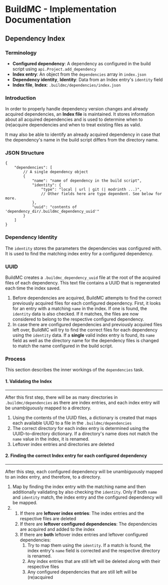 # BuildMC - Implementation Documentation

## Dependency Index

### Terminology

- **Configured dependency**: A dependency as configured in the build script
  using `api.Project.add_dependency`
- **Index entry**: An object from the `dependencies` array in `index.json`
- **Dependency identity**, **Identity**: Data from an Index entry's `identity` field
- **Index file**, **Index**: `.buildmc/dependencies/index.json`

### Introduction

In order to properly handle dependency version changes and
already acquired dependencies, an **Index file** is maintained.
It stores information about all acquired dependencies and is
used to determine when to (re)acquire dependencies and
when to treat existing files as valid.

It may also be able to identify an already acquired
dependency in case that the dependency's name in
the build script differs from the directory name.

### JSON Structure

```json5
{
    "dependencies": [
        // A single dependency object
        {
            "name": "name of dependency in the build script",
            "identity": {
                "type": "local | url | git (| modrinth ...)",
                // Other fields here are type dependent. See below for more.
            },
            "uuid": "contents of 'dependency_dir/.buildmc_dependency_uuid'"
        }
    ]
}
```

### Dependency Identity

The `identity` stores the parameters the dependencies
was configured with. It is used to find the matching
index entry for a configured dependency.

### UUID

BuildMC creates a `.buildmc_dependency_uuid` file at the
root of the acquired files of each dependency. This text
file contains a UUID that is regenerated each time the
index saved.

1. Before dependencies are acquired, BuildMC attempts
   to find the correct previously acquired files
   for each configured dependency. First, it looks
   for an entry with a matching `name` in the index.
   If one is found, the `identity` data is also checked.
   If it matches, the files are now considered to belong
   to the respective configured dependency.
2. In case there are configured dependencies and previously
   acquired files left over, BuildMC will try to find the
   correct files for each dependency using the `identity`
   data. If a **single** valid index entry is found, its
   `name` field as well as the directory name for the
   dependency files is changed to match the name configured
   in the build script.

### Process

This section describes the inner workings of the `dependencies` task.

#### 1. Validating the Index

---

After this first step, there will be as many directories in `.buildmc/dependencies`
as there are index entries, and each index entry will be unambiguously mapped
to a directory.

1. Using the contents of the UUID files, a dictionary is created that
   maps each available UUID to a file in the `.buildmc/dependencies`
2. The correct directory for each index entry is determined using the
   UUID-to-directory dictionary. If a directory's name does not match
   the `name` value in the index, it is renamed.
3. Leftover index entries and directories are deleted

#### 2. Finding the correct Index entry for each configured dependency

---

After this step, each configured dependency will be unambiguously
mapped to an index entry, and therefore, to a directory.

1. Map by finding the index entry with the matching name and
   then additionally validating by also checking the `identity`.
   Only if both `name` and `identity` match, the index entry
   and the configured dependency will be mapped.
2.
    1. If there are **leftover index entries**: The index entries and the
       respective files are deleted
    2. If there are **leftover configured dependencies**: The dependencies
       are acquired and added to the index
    3. If there are **both** leftover index entries and leftover configured
       dependencies:
        1. Try to map them using the `identity`. If a match is found, the
           index entry's `name` field is corrected and the respective
           directory is renamed.
        2. Any index entries that are still left will be deleted along
           with their respective files
        3. Any configured dependencies that are still left will be
           (re)acquired